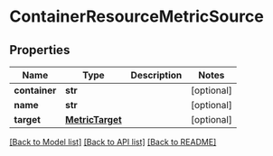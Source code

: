 # ContainerResourceMetricSource

## Properties
Name | Type | Description | Notes
------------ | ------------- | ------------- | -------------
**container** | **str** |  | [optional] 
**name** | **str** |  | [optional] 
**target** | [**MetricTarget**](MetricTarget.md) |  | [optional] 

[[Back to Model list]](../README.md#documentation-for-models) [[Back to API list]](../README.md#documentation-for-api-endpoints) [[Back to README]](../README.md)


